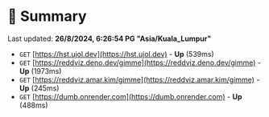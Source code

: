 # 📖 Summary
Last updated: **26/8/2024, 6:26:54 PG "Asia/Kuala_Lumpur"**

- `GET` [https://hst.ujol.dev](https://hst.ujol.dev) - **Up** (539ms)
- `GET` [https://reddviz.deno.dev/gimme](https://reddviz.deno.dev/gimme) - **Up** (1973ms)
- `GET` [https://reddviz.amar.kim/gimme](https://reddviz.amar.kim/gimme) - **Up** (245ms)
- `GET` [https://dumb.onrender.com](https://dumb.onrender.com) - **Up** (488ms)
